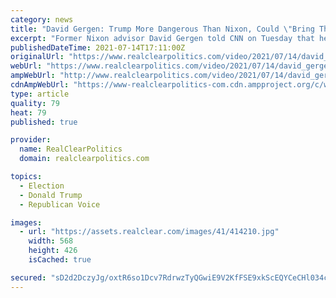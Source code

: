 ```yaml
---
category: news
title: "David Gergen: Trump More Dangerous Than Nixon, Could \"Bring The Whole System Down\""
excerpt: "Former Nixon advisor David Gergen told CNN on Tuesday that he fears President Trump was \"more dangerous\" than Richard Nixon because he was \"crazy.\" \"what we worried about with Trump was that he was crazy,"
publishedDateTime: 2021-07-14T17:11:00Z
originalUrl: "https://www.realclearpolitics.com/video/2021/07/14/david_gergen_trump_more_dangerous_than_nixon_could_bring_the_whole_system_down.html#!"
webUrl: "https://www.realclearpolitics.com/video/2021/07/14/david_gergen_trump_more_dangerous_than_nixon_could_bring_the_whole_system_down.html#!"
ampWebUrl: "http://www.realclearpolitics.com/video/2021/07/14/david_gergen_trump_more_dangerous_than_nixon_could_bring_the_whole_system_down.amp.html"
cdnAmpWebUrl: "https://www-realclearpolitics-com.cdn.ampproject.org/c/www.realclearpolitics.com/video/2021/07/14/david_gergen_trump_more_dangerous_than_nixon_could_bring_the_whole_system_down.amp.html"
type: article
quality: 79
heat: 79
published: true

provider:
  name: RealClearPolitics
  domain: realclearpolitics.com

topics:
  - Election
  - Donald Trump
  - Republican Voice

images:
  - url: "https://assets.realclear.com/images/41/414210.jpg"
    width: 568
    height: 426
    isCached: true

secured: "sD2d2DczyJg/oxtR6so1Dcv7RdrwzTyQGwiE9V2KfFSE9xkScEQYCeCHl034cZumNgFSOyom+zdpuDbfTDdyIt+JFhLemdUwKYRwrtWOti7WAvtVCnWFERRd/a4q9TOXEoHrJtu8NFtOw+do0XlOjzm2Xog0zGhPY+mQA3x5W6KDXSBRkmxTAex0HvG3eR2jjpjGz5vjET/tKwhe3Cn/FQLPEzEmOLNO4T44OmSXNyEehHjdJ4DvOV8uHsZKS7YCtJEzeDEoXvCfVhSoMcPHWHRJWs0Wlh3sCNKb6RvOzcTDRPiGVqZ45BiFNc7FfssoCH2qD9IiYr/WvZnFflIqFSGkmiFae9QJR6qYRMY6AN0=;A/XmiBazn4lN8NH36BxF8A=="
---
```


